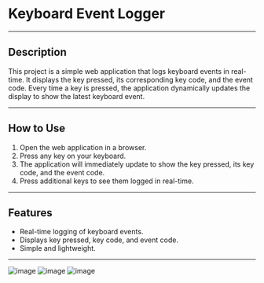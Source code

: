 # Keyboard Event Logger

---

## Description
This project is a simple web application that logs keyboard events in real-time. It displays the key pressed, its corresponding key code, and the event code. Every time a key is pressed, the application dynamically updates the display to show the latest keyboard event.

---

## How to Use
1. Open the web application in a browser.
2. Press any key on your keyboard.
3. The application will immediately update to show the key pressed, its key code, and the event code.
4. Press additional keys to see them logged in real-time.

---

## Features
- Real-time logging of keyboard events.
- Displays key pressed, key code, and event code.
- Simple and lightweight.

---
![image](https://github.com/HAMZOO0/JavaScript-/assets/98114762/4aa8875e-3698-42f7-a542-6ca6bf1960ee)
![image](https://github.com/HAMZOO0/JavaScript-/assets/98114762/b2167dfb-351d-4f6e-86be-878eefec259e)
![image](https://github.com/HAMZOO0/JavaScript-/assets/98114762/9f3b67d5-3bbf-4341-bf56-2df579daff79)


